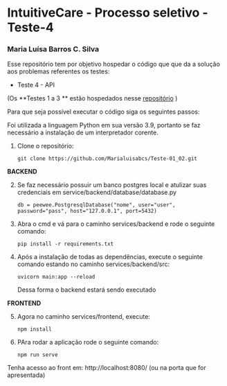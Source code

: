 # IntuitiveCare - Processo seletivo - Teste-4

### Maria Luísa Barros C. Silva

Esse repositório tem por objetivo hospedar o código que que da a solução aos
problemas referentes os testes:

- Teste 4 - API

(Os **Testes 1 a 3 ** estão hospedados nesse [repositório](https://github.com/Marialuisabcs/IntuitiveCare-Testes-1-3.git) )

Para que seja possível executar o código siga os seguintes passos:

Foi utilizada a linguagem Python em sua versão 3.9, portanto se faz
necessário a instalação de um interpretador corente.

1. Clone o repositório:
   ```
   git clone https://github.com/Marialuisabcs/Teste-01_02.git
   ```

**BACKEND**

2. Se faz necessário possuir um banco postgres local e atulizar suas credenciais em service/backend/database/database.py

   ```
   db = peewee.PostgresqlDatabase("nome", user="user", password="pass", host="127.0.0.1", port=5432)
   ```

3. Abra o cmd e vá para o caminho services/backend e rode o seguinte comando:

   ```
   pip install -r requirements.txt
   ```

4. Após a instalação de todas as dependências, execute o seguinte comando estando no caminho services/backend/src:

   ```
   uvicorn main:app --reload
   ```

   Dessa forma o backend estará sendo executado

**FRONTEND**

5. Agora no caminho services/frontend, execute:

   ```
   npm install
   ```

6. PAra rodar a aplicação rode o seguinte comando:
   ```
   npm run serve
   ```

Tenha acesso ao front em: http://localhost:8080/ (ou na porta que for apresentada)
